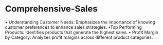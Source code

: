 # Comprehensive-Sales
• Understanding Customer Needs: Emphasizes the importance of knowing customer preferences to enhance sales strategies.  •Top Performing Products: Identifies products that generate the highest sales. • Profit Margin by Category: Analyzes profit margins across different product categories. 
